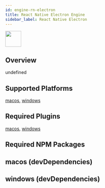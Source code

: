 ```yaml
---
id: engine-rn-electron
title: React Native Electron Engine
sidebar_label: React Native Electron
---
```


<img src="https://renative.org/img/ic_engine.png" width=50 height=50 />

<!--AUTO_GENERATED_START-->


## Overview

undefined

## Supported Platforms

[macos](platform-macos.md), [windows](platform-windows.md)

## Required Plugins

[macos](plugins#macos), [windows](plugins#windows)

## Required NPM Packages

macos (devDependencies)
  - 


windows (devDependencies)
  - 





<!--AUTO_GENERATED_END-->
